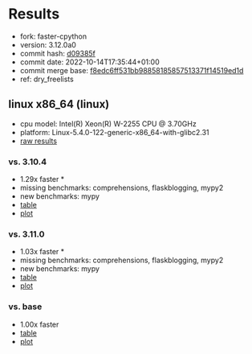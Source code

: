 # Results

- fork: faster-cpython
- version: 3.12.0a0
- commit hash: [d09385f](https://github.com/faster%2dcpython/cpython/commit/d09385f)
- commit date: 2022-10-14T17:35:44+01:00
- commit merge base: [f8edc6ff531bb98858185857513371f14519ed1d](https://github.com/faster%2dcpython/cpython/commit/f8edc6ff531bb98858185857513371f14519ed1d)
- ref: dry_freelists

## linux x86_64 (linux)

- cpu model: Intel(R) Xeon(R) W-2255 CPU @ 3.70GHz
- platform: Linux-5.4.0-122-generic-x86_64-with-glibc2.31
- [raw results](bm-20221014-linux-x86_64-faster%252dcpython-dry_freelists-3.12.0a0-d09385f.json)

### vs. 3.10.4

- 1.29x faster \*
- missing benchmarks: comprehensions, flaskblogging, mypy2
- new benchmarks: mypy
- [table](bm-20221014-linux-x86_64-faster%252dcpython-dry_freelists-3.12.0a0-d09385f-vs-3.10.4.md)
- [plot](bm-20221014-linux-x86_64-faster%252dcpython-dry_freelists-3.12.0a0-d09385f-vs-3.10.4.png)

### vs. 3.11.0

- 1.03x faster \*
- missing benchmarks: comprehensions, flaskblogging, mypy2
- new benchmarks: mypy
- [table](bm-20221014-linux-x86_64-faster%252dcpython-dry_freelists-3.12.0a0-d09385f-vs-3.11.0.md)
- [plot](bm-20221014-linux-x86_64-faster%252dcpython-dry_freelists-3.12.0a0-d09385f-vs-3.11.0.png)

### vs. base

- 1.00x faster
- [table](bm-20221014-linux-x86_64-faster%252dcpython-dry_freelists-3.12.0a0-d09385f-vs-base.md)
- [plot](bm-20221014-linux-x86_64-faster%252dcpython-dry_freelists-3.12.0a0-d09385f-vs-base.png)

